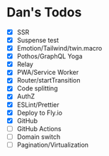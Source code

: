 # Dan's Todos

- [x] SSR
- [x] Suspense test
- [x] Emotion/Tailwind/twin.macro
- [x] Pothos/GraphQL Yoga
- [x] Relay
- [x] PWA/Service Worker
- [x] Router/startTransition
- [x] Code splitting
- [x] AuthZ
- [x] ESLint/Prettier
- [x] Deploy to Fly.io
- [x] GitHub
- [ ] GitHub Actions
- [ ] Domain switch
- [ ] Pagination/Virtualization
